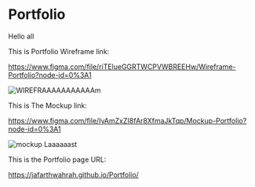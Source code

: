 # Portfolio

Hello all

This is Portfolio Wireframe link:

https://www.figma.com/file/riTElueGGRTWCPVWBREEHw/Wireframe-Portfolio?node-id=0%3A1



![WIREFRAAAAAAAAAAAm](https://user-images.githubusercontent.com/106815966/182622015-ad384458-da60-4355-a5c0-bc482a746905.PNG)





This is The Mockup link:

https://www.figma.com/file/IyAmZxZI8fAr8XfmaJkTqp/Mockup-Portfolio?node-id=0%3A1


![mockup Laaaaaast](https://user-images.githubusercontent.com/106815966/182770714-ac343476-b60b-4487-ae63-926197f8631a.PNG)





This is the Portfolio page URL:

https://jafarthwahrah.github.io/Portfolio/


